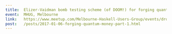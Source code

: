 ```yaml
---
title:  Elizer-Vaidman bomb testing scheme (of DOOM!) for forging quantum money
event:  MHUG, Melbourne
link:   https://www.meetup.com/Melbourne-Haskell-Users-Group/events/drdkbhysnbnc/
post:   /posts/2017-01-06-forging-quantum-money-part-1.html
---
```


